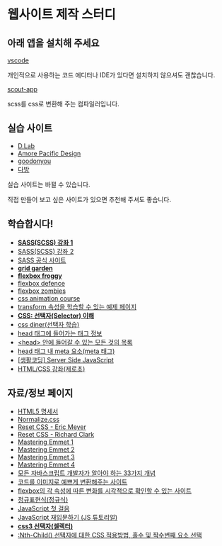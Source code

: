 # 웹사이트 제작 스터디

## 아래 앱을 설치해 주세요

[vscode](https://code.visualstudio.com)

개인적으로 사용하는 코드 에디터나 IDE가 있다면 설치하지 않으셔도 괜찮습니다.

[scout-app](https://scout-app.io)

scss를 css로 변환해 주는 컴파일러입니다.


## 실습 사이트

- [D.Lab](http://www.intermajor.com/d.lab/)
- [Amore Pacific Design](https://design.amorepacific.com)
- [goodonyou](https://goodonyou.eco)
- [다방](https://www.dabangapp.com)

실습 사이트는 바뀔 수 있습니다.

직접 만들어 보고 싶은 사이트가 있으면 추천해 주셔도 좋습니다.


## 학습합시다!

- **[SASS(SCSS) 강좌 1](https://heropy.blog/2018/01/31/sass/)**
- [SASS(SCSS) 강좌 2](https://velopert.com/1712)
- [SASS 공식 사이트](https://sass-guidelin.es/ko/)
- **[grid garden](http://cssgridgarden.com/#ko)**
- **[flexbox froggy](http://flexboxfroggy.com/#ko)**
- [flexbox defence](http://www.flexboxdefense.com/)
- [flexbox zombies](https://mastery.games/p/flexbox-zombies)
- [css animation course](https://css-animations.io/)
- [transform 속성을 학습할 수 있는 예제 페이지](https://codepen.io/rgy0409/pen/rQOrVe)
- **[CSS: 선택자(Selector) 이해](http://www.nextree.co.kr/p8468/)**
- [css diner(선택자 학습)](https://flukeout.github.io/)
- [head 태그에 들어가는 태그 정보](https://github.com/joshbuchea/HEAD)
- [\<head\> 안에 들어갈 수 있는 모든 것의 목록](https://github.com/Lutece/HEAD/blob/master/README.md)
- [head 태그 내 meta 요소(meta 태그)](http://webberstudy.com/html-css/html-3/meta-elements/)
- [\[생활코딩\] Server Side JavaScript](https://opentutorials.org/module/2026/11850)
- [HTML/CSS 강좌(제로초)](https://www.youtube.com/watch?v=ohpjJNal2lk&list=PLcqDmjxt30Rsb8Zpgbemt-NaCOjr2WIUj)


## 자료/정보 페이지

- [HTML5 명세서](https://html.spec.whatwg.org/multipage/)
- [Normalize.css](https://necolas.github.io/normalize.css/)
- [Reset CSS - Eric Meyer](https://meyerweb.com/eric/tools/css/reset/)
- [Reset CSS - Richard Clark](http://html5doctor.com/html-5-reset-stylesheet/)
- [Mastering Emmet 1](https://www.sitepoint.com/faster-workflow-mastering-emmet-part-1/)
- [Mastering Emmet 2](https://www.sitepoint.com/faster-workflow-mastering-emmet-part-2/)
- [Mastering Emmet 3](https://www.sitepoint.com/faster-workflow-mastering-emmet-part-3/)
- [Mastering Emmet 4](https://www.sitepoint.com/faster-workflow-mastering-emmet-part-4/)
- [모든 자바스크립트 개발자가 알아야 하는 33가지 개념](https://github.com/yjs03057/33-js-concepts)
- [코드를 이미지로 예쁘게 변환해주는 사이트](https://carbon.now.sh/)
- [flexbox의 각 속성에 따른 변화를 시각적으로 확인할 수 있는 사이트](https://flexbox.help/)
- [정규표현식(정규식)](https://opentutorials.org/course/743/6580)
- [JavaScript 첫 걸음](https://developer.mozilla.org/ko/docs/Learn/JavaScript/First_steps)
- [JavaScript 재입문하기 (JS ​튜토리얼)](https://developer.mozilla.org/ko/docs/A_re-introduction_to_JavaScript)
- **[css3 선택자(셀렉터)](https://techhtml.github.io/selectors/)**
- [:Nth-Child() 선택자에 대한 CSS 적용방법, 홀수 및 짝수번째 요소 선택](https://webisfree.com/2015-10-10/[css]-nth-child()-선택자에-대한-css-적용방법-홀수-및-짝수번째-요소-선택)